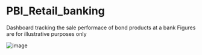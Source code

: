 # PBI_Retail_banking
Dashboard tracking the sale performace of bond products at a bank
Figures are for illustrative purposes only

![image](https://github.com/linh280999/PBI_Retail_banking/assets/144362005/afff1ddc-4808-4421-9a92-f9005ec32d18)
